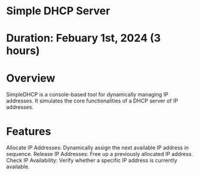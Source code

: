 # Simple DHCP Server 

# Duration: Febuary 1st, 2024 (3 hours)

# Overview
SimpleDHCP is a console-based tool for dynamically managing IP addresses. It simulates the core functionalities of a DHCP server of IP addresses. 

# Features

Allocate IP Addresses: Dynamically assign the next available IP address in sequence.
Release IP Addresses: Free up a previously allocated IP address.
Check IP Availability: Verify whether a specific IP address is currently available.

